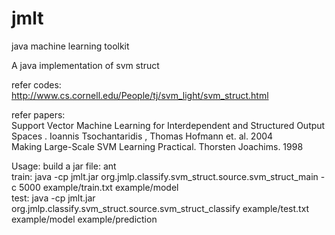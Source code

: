 jmlt
====

java machine learning toolkit

A java implementation of svm struct

refer codes:<br>
  http://www.cs.cornell.edu/People/tj/svm_light/svm_struct.html

refer papers:<br>
   Support Vector Machine Learning for Interdependent and Structured Output Spaces . Ioannis Tsochantaridis , Thomas Hofmann et. al. 2004 <br>
   Making Large-Scale SVM Learning Practical. Thorsten Joachims. 1998 <br>
   
Usage:
   build a jar file: ant <br>
   train: java  -cp jmlt.jar org.jmlp.classify.svm_struct.source.svm_struct_main -c 5000 example/train.txt example/model<br>
   test:   java  -cp jmlt.jar org.jmlp.classify.svm_struct.source.svm_struct_classify example/test.txt example/model example/prediction<br>
   
